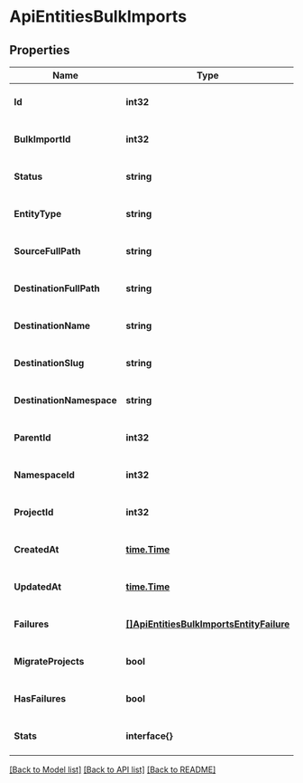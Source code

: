 # ApiEntitiesBulkImports

## Properties
Name | Type | Description | Notes
------------ | ------------- | ------------- | -------------
**Id** | **int32** |  | [optional] [default to null]
**BulkImportId** | **int32** |  | [optional] [default to null]
**Status** | **string** |  | [optional] [default to null]
**EntityType** | **string** |  | [optional] [default to null]
**SourceFullPath** | **string** |  | [optional] [default to null]
**DestinationFullPath** | **string** |  | [optional] [default to null]
**DestinationName** | **string** |  | [optional] [default to null]
**DestinationSlug** | **string** |  | [optional] [default to null]
**DestinationNamespace** | **string** |  | [optional] [default to null]
**ParentId** | **int32** |  | [optional] [default to null]
**NamespaceId** | **int32** |  | [optional] [default to null]
**ProjectId** | **int32** |  | [optional] [default to null]
**CreatedAt** | [**time.Time**](time.Time.md) |  | [optional] [default to null]
**UpdatedAt** | [**time.Time**](time.Time.md) |  | [optional] [default to null]
**Failures** | [**[]ApiEntitiesBulkImportsEntityFailure**](API_Entities_BulkImports_EntityFailure.md) |  | [optional] [default to null]
**MigrateProjects** | **bool** |  | [optional] [default to null]
**HasFailures** | **bool** |  | [optional] [default to null]
**Stats** | **interface{}** |  | [optional] [default to null]

[[Back to Model list]](../README.md#documentation-for-models) [[Back to API list]](../README.md#documentation-for-api-endpoints) [[Back to README]](../README.md)


